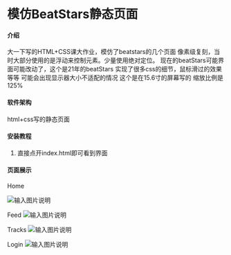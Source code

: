 # 模仿BeatStars静态页面

#### 介绍
大一下写的HTML+CSS课大作业，模仿了beatstars的几个页面
像素级复刻，当时大部分使用的是浮动来控制元素。少量使用绝对定位。
现在的beatStars可能界面可能改动了，这个是21年的beatStars
实现了很多css的细节，鼠标滑过的效果等等
可能会出现显示器大小不适配的情况
这个是在15.6寸的屏幕写的
缩放比例是125%


#### 软件架构
html+css写的静态页面


#### 安装教程

1.  直接点开index.html即可看到界面

#### 页面展示

Home

![输入图片说明](https://foruda.gitee.com/images/1702286019783574725/1edd2e78_9790034.jpeg "首页.jpeg")

Feed
![输入图片说明](https://foruda.gitee.com/images/1702286031890071155/124204ea_9790034.jpeg "Feed流页.jpeg")

Tracks
![输入图片说明](https://foruda.gitee.com/images/1702286039303363880/a1721406_9790034.jpeg "Tracks.jpeg")

Login
![输入图片说明](https://foruda.gitee.com/images/1702286046247666044/a4f7a99b_9790034.jpeg "登录.jpeg")


